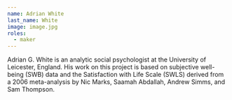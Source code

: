 ```yaml
---
name: Adrian White
last_name: White
image: image.jpg
roles:
  - maker
---
```

Adrian G. White is an analytic social psychologist at the University of Leicester, England. His work on this project is based on subjective well-being (SWB) data and the Satisfaction with Life Scale (SWLS) derived from a 2006 meta-analysis by Nic Marks, Saamah Abdallah, Andrew Simms, and Sam Thompson.